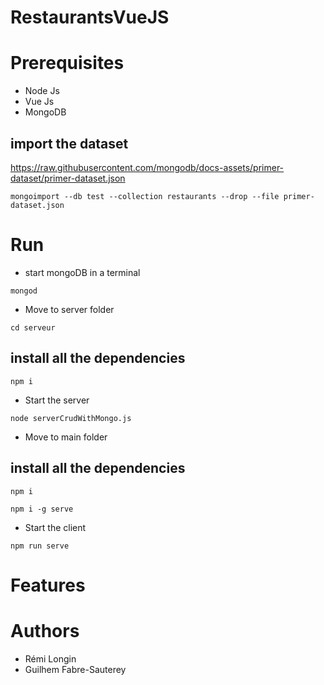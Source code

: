 # RestaurantsVueJS

# Prerequisites

+ Node Js
+ Vue Js
+ MongoDB

## import the dataset

https://raw.githubusercontent.com/mongodb/docs-assets/primer-dataset/primer-dataset.json

```
mongoimport --db test --collection restaurants --drop --file primer-dataset.json
```

# Run

+ start mongoDB in a terminal

```
mongod
```



+ Move to server folder
```
cd serveur
```

## install all the dependencies
```
npm i 
```

+ Start the server
```
node serverCrudWithMongo.js
```

+ Move to main folder

## install all the dependencies
```
npm i 
```

```
npm i -g serve
```
+ Start the client 
```
npm run serve
```

# Features

# Authors

+ Rémi Longin
+ Guilhem Fabre-Sauterey 

